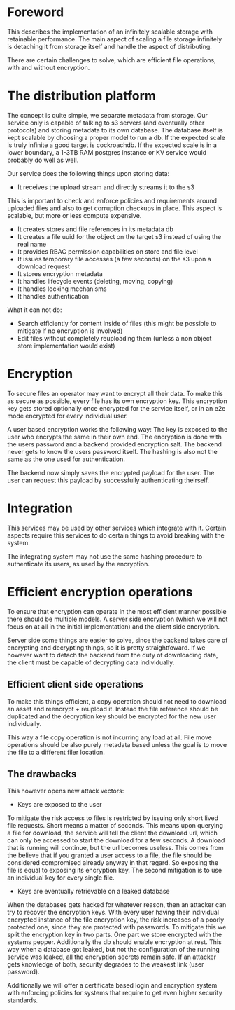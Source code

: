 # Foreword

This describes the implementation of an infinitely scalable storage with
retainable performance. The main aspect of scaling a file storage infinitely
is detaching it from storage itself and handle the aspect of distributing.

There are certain challenges to solve, which are efficient file operations,
with and without encryption.

# The distribution platform

The concept is quite simple, we separate metadata from storage. Our service
only is capable of talking to s3 servers (and eventually other protocols)
and storing metadata to its own database. The database itself is kept scalable
by choosing a proper model to run a db. If the expected scale is truly infinite
a good target is cockroachdb. If the expected scale is in a lower boundary, a
1-3TB RAM postgres instance or KV service would probably do well as well.

Our service does the following things upon storing data:

- It receives the upload stream and directly streams it to the s3

This is important to check and enforce policies and requirements around uploaded
files and also to get corruption checkups in place. This aspect is scalable, but
more or less compute expensive.

- It creates stores and file references in its metadata db
- It creates a file uuid for the object on the target s3 instead of using the real name
- It provides RBAC permission capabilities on store and file level
- It issues temporary file accesses (a few seconds) on the s3 upon a download request
- It stores encryption metadata
- It handles lifecycle events (deleting, moving, copying)
- It handles locking mechanisms
- It handles authentication

What it can not do:

- Search efficiently for content inside of files (this might be possible to mitigate if no encryption is involved)
- Edit files without completely reuploading them (unless a non object store implementation would exist)

# Encryption

To secure files an operator may want to encrypt all their data. To make this
as secure as possible, every file has its own encryption key. This encryption
key gets stored optionally once encrypted for the service itself, or in an e2e
mode encrypted for every individual user.

A user based encryption works the following way: The key is exposed to the user
who encrypts the same in their own end. The encryption is done with the users
password and a backend provided encryption salt. The backend never gets to know
the users password itself. The hashing is also not the same as the one used for
authentication.

The backend now simply saves the encrypted payload for the user. The user can
request this payload by successfully authenticating theirself.

# Integration

This services may be used by other services which integrate with it. Certain
aspects require this services to do certain things to avoid breaking with the
system.

The integrating system may not use the same hashing procedure to authenticate
its users, as used by the encryption.

# Efficient encryption operations

To ensure that encryption can operate in the most efficient manner possible
there should be multiple models. A server side encryption (which we will not
focus on at all in the initial implementation) and the client side encryption.

Server side some things are easier to solve, since the backend takes care of
encrypting and decrypting things, so it is pretty straightfoward. If we however
want to detach the backend from the duty of downloading data, the client must
be capable of decrypting data individually.

## Efficient client side operations

To make this things efficient, a copy operation should not need to download
an asset and reencrypt + reupload it. Instead the file reference should be
duplicated and the decryption key should be encrypted for the new user
individually.

This way a file copy operation is not incurring any load at all. File move
operations should be also purely metadata based unless the goal is to move
the file to a different filer location.

## The drawbacks

This however opens new attack vectors:

- Keys are exposed to the user

To mitigate the risk access to files is restricted by issuing only short lived
file requests. Short means a matter of seconds. This means upon querying a file
for download, the service will tell the client the download url, which can only
be accessed to start the download for a few seconds. A download that is running
will continue, but the url becomes useless.
This comes from the believe that if you granted a user access to a file, the
file should be considered compromised already anyway in that regard. So
exposing the file is equal to exposing its encryption key.
The second mitigation is to use an individual key for every single file.

- Keys are eventually retrievable on a leaked database

When the databases gets hacked for whatever reason, then an attacker can try to
recover the encryption keys. With every user having their individual encrypted
instance of the file encryption key, the risk increases of a poorly protected
one, since they are protected with passwords.
To mitigate this we split the encryption key in two parts. One part we store
encrypted with the systems pepper. Additionally the db should enable encryption
at rest. This way when a database got leaked, but not the configuration of the
running service was leaked, all the encryption secrets remain safe. If an
attacker gets knowledge of both, security degrades to the weakest link
(user password).

Additionally we will offer a certificate based login and encryption system with
enforcing policies for systems that require to get even higher security standards.

